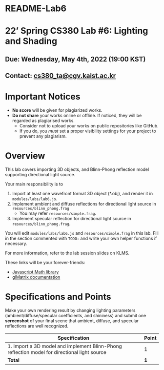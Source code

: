 # README-Lab6

# 22’ Spring CS380 Lab #6: Lighting and Shading

## Due: Wednesday, May 4th, 2022 (19:00 KST)

## Contact: cs380_ta@cgv.kaist.ac.kr

# Important Notices

- **No score** will be given for plagiarized works.
- **Do not share** your works online or offline. If noticed, they will be regarded as plagiarised works.
    - Consider not to upload your works on public repositories like GitHub.
    - If you do, you *must* set a proper visibility settings for your project to prevent any plagiarism.

# Overview

This lab covers importing 3D objects, and  Blinn-Phong reflection model supporting directional light source.

Your main responsibility is to

1. Import at least one wavefront format 3D object (*.obj), and render it in `modules/labs/lab6.js`. 
2. Implement ambient and diffuse reflections for directional light source in `resources/blinn_phong.frag` 
    - You may refer `resources/simple.frag`.
3. Implement specular reflection for directional light source in `resources/blinn_phong.frag`.

You will edit `modules/labs/lab6.js` and `resources/simple.frag` in this lab. Fill in the section commented with `TODO:` and write your own helper functions if necessary.

For more information, refer to the lab session slides on KLMS.

These links will be your forever-friends:

- [Javascript Math library](https://developer.mozilla.org/en-US/docs/Web/JavaScript/Reference/Global_Objects/Math)
- [glMatrix documentation](https://glmatrix.net/docs/)

# Specifications and Points

Make your own rendering result by changing lighting parameters (ambient/diffuse/specular coefficients, and shininess) and submit one **screenshot** of your final scene that ambient, diffuse, and specular reflections are well recognized. 

| Specification                                              | Point |
| ---------------------------------------------------------- | ----- |
| 1. Import a 3D model and implement Blinn-Phong reflection model for directional light source | 1     |
| **Total**                                                  | **1** |
